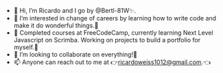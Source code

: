 - 👋 Hi, I’m Ricardo and I go by @Bertl-81W✨.
- 👀 I’m interested in change of careers by learning how to write code and make it do wonderful things.🤖  
- 🌱 Completed courses at FreeCodeCamp, currently learning Next Level Javascript on Scrimba. Working on projects to build a portfolio for myself.💪
- 💞️ I’m looking to collaborate on everything!🤝
- 📫 Anyone can reach out to me at 👉ricardoweiss1012@gmail.com.👈


